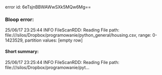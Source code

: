 error id: 6eTsjnBBWAWwSXk5MQw6Mg==
### Bloop error:

25/06/17 23:25:44 INFO FileScanRDD: Reading File path: file://<HOME>/silos/Dropbox/programowanie/python_general/housing.csv, range: 0-1423529, partition values: [empty row]
#### Short summary: 

25/06/17 23:25:44 INFO FileScanRDD: Reading File path: file://<HOME>/silos/Dropbox/programowanie/pyt...